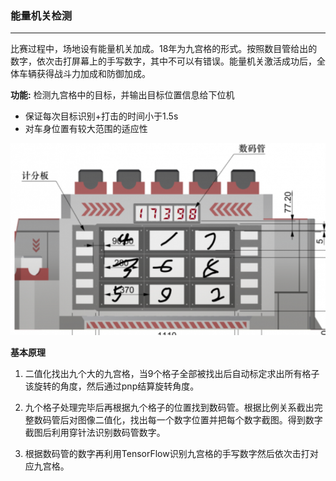 ### 能量机关检测

----

比赛过程中，场地设有能量机关加成。18年为九宫格的形式。按照数目管给出的数字，依次击打屏幕上的手写数字，其中不可以有错误。能量机关激活成功后，全体车辆获得战斗力加成和防御加成。

**功能:** 检测九宫格中的目标，并输出目标位置信息给下位机

- 保证每次目标识别+打击的时间小于1.5s
- 对车身位置有较大范围的适应性

![](assets/大符.png)

**基本原理** 

1. 二值化找出九个大的九宫格，当9个格子全部被找出后自动标定求出所有格子该旋转的角度，然后通过pnp结算旋转角度。

2. 九个格子处理完毕后再根据九个格子的位置找到数码管。根据比例关系截出完整数码管后对图像二值化，找出每一个数字位置并把每个数字截图。得到数字截图后利用穿针法识别数码管数字。

3. 根据数码管的数字再利用TensorFlow识别九宫格的手写数字然后依次击打对应九宫格。

